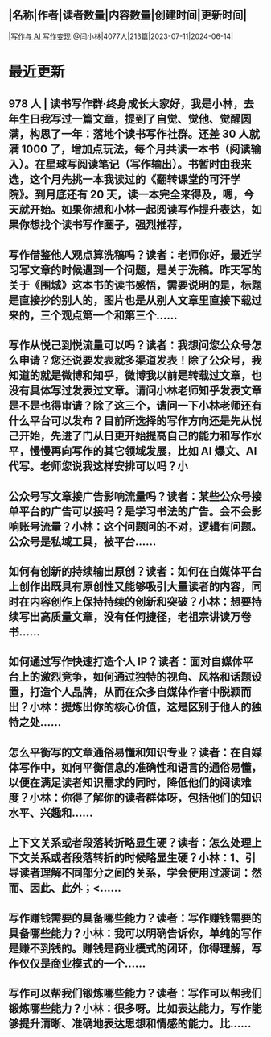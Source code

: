 |名称|作者|读者数量|内容数量|创建时间|更新时间|
---
|[写作与 AI 写作变现](https://xiaobot.net/p/yang?refer=0b133df9-27dc-423b-8101-639049001c13)|@闫小林|4077人|213篇|2023-07-11|2024-06-14|

# 最近更新
## 978 人 | 读书写作群·终身成长大家好，我是小林，去年生日我写过一篇文章，提到了自觉、觉他、觉醒圆满，构思了一年：落地个读书写作社群。还差 30 人就满 1000 了，增加点玩法，每个月共读一本书（阅读输入）。在星球写阅读笔记（写作输出）。书暂时由我来选，这个月先挑一本我读过的《翻转课堂的可汗学院》。到月底还有 20 天，读一本完全来得及，嗯，今天就开始。如果你想和小林一起阅读写作提升表达，如果你想找个读书写作圈子，强烈推荐，
## 写作借鉴他人观点算洗稿吗？读者：老师你好，最近学习写文章的时候遇到一个问题，是关于洗稿。昨天写的关于《围城》这本书的读书感悟，需要说明的是，标题是直接抄的别人的，图片也是从别人文章里直接下载过来的，三个观点第一个和第三个......
## 写作从悦己到悦流量可以吗？读者：我想问您公众号怎么申请？您还说要发表就多渠道发表！除了公众号，我知道的就是微博和知乎，微博我以前是转载过文章，也没有具体写过发表过文章。请问小林老师知乎发表文章是不是也得审请？除了这三个，请问一下小林老师还有什么平台可以发布？目前所选择的写作方向还是先从悦己开始，先进了门从日更开始提高自己的能力和写作水平，慢慢再向写作的其它领域发展，比如 AI 爆文、AI 代写。老师您说我这样安排可以吗？小
## 公众号写文章接广告影响流量吗？读者：某些公众号接单平台的广告可以接吗？是学习书法的广告。会不会影响账号流量？小林：这个问题问的不对，逻辑有问题。公众号是私域工具，被平台......
## 如何有创新的持续输出原创？读者：如何在自媒体平台上创作出既具有原创性又能够吸引大量读者的内容，同时在内容创作上保持持续的创新和突破？小林：想要持续写出高质量文章，没有任何捷径，老祖宗讲读万卷书......
## 如何通过写作快速打造个人 IP？读者：面对自媒体平台上的激烈竞争，如何通过独特的视角、风格和话题设置，打造个人品牌，从而在众多自媒体作者中脱颖而出？小林：提炼出你的核心价值，这是区别于他人的独特之处......
## 怎么平衡写的文章通俗易懂和知识专业？读者：在自媒体写作中，如何平衡信息的准确性和语言的通俗易懂，以便在满足读者知识需求的同时，降低他们的阅读难度？小林：你得了解你的读者群体呀，包括他们的知识水平、兴趣和......
## 上下文关系或者段落转折略显生硬？读者：怎么处理上下文关系或者段落转折的时候略显生硬？小林：1、引导读者理解不同部分之间的关系，学会使用过渡词：然而、因此、此外；<......
## 写作赚钱需要的具备哪些能力？读者：写作赚钱需要的具备哪些能力？小林：我可以明确告诉你，单纯的写作是赚不到钱的。赚钱是商业模式的闭环，你得理解，写作仅仅是商业模式的一个......
## 写作可以帮我们锻炼哪些能力？读者：写作可以帮我们锻炼哪些能力？小林：很多呀。比如表达能力，写作能够提升清晰、准确地表达思想和情感的能力。比......

